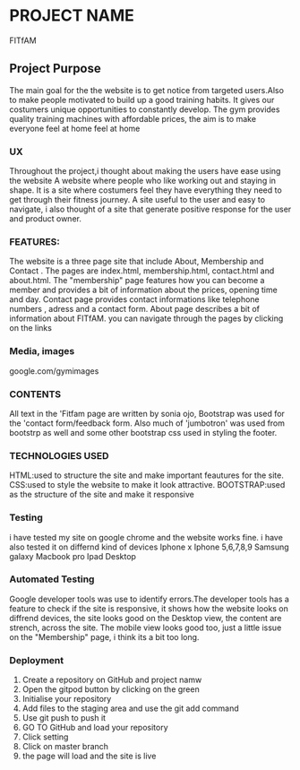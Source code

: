 # PROJECT NAME

FITfAM

## Project Purpose
The main goal for the the website is to get notice from targeted users.Also to  make people motivated to build up a good training habits.
It gives our costumers unique opportunities to constantly develop. 
The gym provides quality training machines with affordable prices, the aim is to make everyone feel at home feel at home

### UX




Throughout the project,i thought about making the users have ease using the website
A website where people who like working out and staying in shape.
It is a site where costumers feel they have everything they need to get through their fitness journey.
A site useful to the user and easy to navigate, i also thought of a site that generate positive response
for the user and product owner.

### FEATURES:

The website is a three page site that include About, Membership and Contact .
The pages are index.html, membership.html, contact.html and about.html.
The "membership" page features how you can become a member and provides a bit of information about the prices,
 opening time and day. Contact page provides contact informations like telephone numbers , adress and a contact form.
 About page describes a bit of information about FITfAM.
you can navigate through the pages by clicking on the links



### Media, images
google.com/gymimages


### CONTENTS
All text in the 'Fitfam page are written by sonia ojo,
 Bootstrap was used for the 'contact form/feedback form. 
 Also much of 'jumbotron' was used from bootstrp as well and some other bootstrap css used in styling the footer.

 ### TECHNOLOGIES USED
 HTML:used to structure the site and make important feautures for the site. 
 CSS:used to style the website to make it look attractive.
 BOOTSTRAP:used as the structure of the site and make it responsive

 ### Testing
 i have tested my site on google chrome and the website works fine. i have also tested it on differnd kind of devices
 Iphone x
 Iphone 5,6,7,8,9
 Samsung galaxy
 Macbook pro
 Ipad
 Desktop

 ### Automated Testing
 Google developer tools was use to identify errors.The developer tools has a feature to check if the site is responsive,
 it shows how the website looks on diffrend devices, the site looks good on the Desktop view, the content are strench,
 across the site. The mobile view looks good too, just a little issue on the "Membership" page, i think its a bit too long.


 ### Deployment
 1. Create a repository on GitHub and project namw
 1. Open the gitpod button by clicking on the green
 3. Initialise your repository
 4. Add files to the staging area and use the git add command
 5. Use git push to push it
 6. GO TO GitHub and load your repository
 7. Click setting
 8. Click on master branch
 9. the page will load and the site is live


